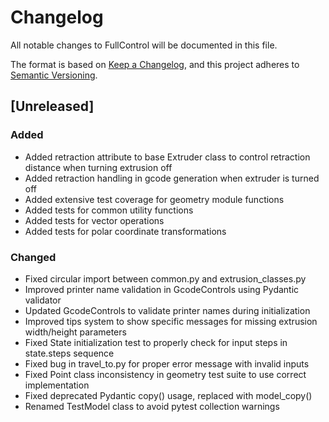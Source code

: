 # Changelog

All notable changes to FullControl will be documented in this file.

The format is based on [Keep a Changelog](https://keepachangelog.com/en/1.0.0/),
and this project adheres to [Semantic Versioning](https://semver.org/spec/v2.0.0.html).

## [Unreleased]

### Added
- Added retraction attribute to base Extruder class to control retraction distance when turning extrusion off
- Added retraction handling in gcode generation when extruder is turned off
- Added extensive test coverage for geometry module functions
- Added tests for common utility functions
- Added tests for vector operations
- Added tests for polar coordinate transformations

### Changed
- Fixed circular import between common.py and extrusion_classes.py
- Improved printer name validation in GcodeControls using Pydantic validator
- Updated GcodeControls to validate printer names during initialization
- Improved tips system to show specific messages for missing extrusion width/height parameters
- Fixed State initialization test to properly check for input steps in state.steps sequence
- Fixed bug in travel_to.py for proper error message with invalid inputs
- Fixed Point class inconsistency in geometry test suite to use correct implementation
- Fixed deprecated Pydantic copy() usage, replaced with model_copy()
- Renamed TestModel class to avoid pytest collection warnings